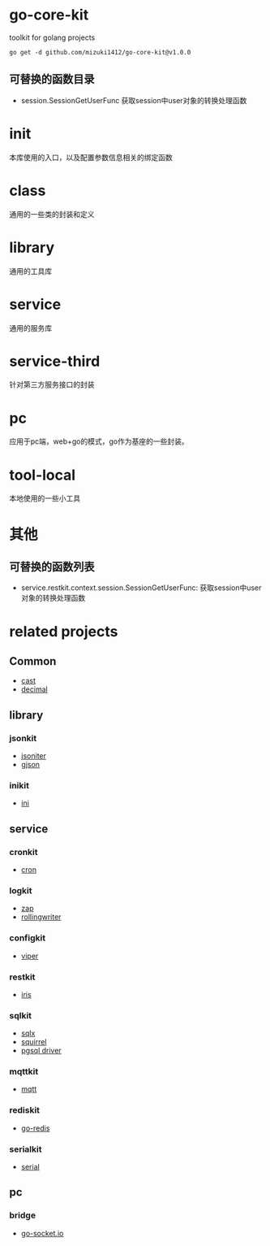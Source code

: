 
# go-core-kit

toolkit for golang projects

`go get -d github.com/mizuki1412/go-core-kit@v1.0.0`

## 可替换的函数目录
- session.SessionGetUserFunc 获取session中user对象的转换处理函数

# init
本库使用的入口，以及配置参数信息相关的绑定函数

# class
通用的一些类的封装和定义

# library
通用的工具库

# service
通用的服务库

# service-third
针对第三方服务接口的封装

# pc
应用于pc端，web+go的模式，go作为基座的一些封装。

# tool-local
本地使用的一些小工具

# 其他

## 可替换的函数列表

- service.restkit.context.session.SessionGetUserFunc: 获取session中user对象的转换处理函数

# related projects

## Common
- [cast](https://github.com/spf13/cast)
- [decimal](https://github.com/shopspring/decimal)

## library

### jsonkit
- [jsoniter](https://github.com/json-iterator/go)
- [gjson](https://github.com/tidwall/gjson)

### inikit
- [ini](https://github.com/go-ini/ini)

## service

### cronkit
- [cron](https://github.com/robfig/cron)

### logkit
- [zap](https://github.com/uber-go/zap)
- [rollingwriter](https://github.com/arthurkiller/rollingwriter)

### configkit
- [viper](https://github.com/spf13/viper)

### restkit
- [iris](https://github.com/kataras/iris)

### sqlkit
- [sqlx](https://github.com/jmoiron/sqlx)
- [squirrel](https://github.com/Masterminds/squirrel)
- [pgsql driver](https://github.com/lib/pq)

### mqttkit
- [mqtt](https://github.com/eclipse/paho.mqtt.golang)

### rediskit
- [go-redis](https://github.com/go-redis/redis/v8)

### serialkit
- [serial](https://go.bug.st/serial)

## pc

### bridge
- [go-socket.io](https://github.com/googollee/go-socket.io)